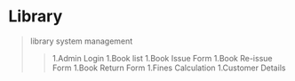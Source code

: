 # Library
> library system management
>> 1.Admin Login
>> 1.Book list
>> 1.Book Issue Form
>> 1.Book Re-issue Form
>> 1.Book Return Form
>> 1.Fines Calculation
>> 1.Customer Details
